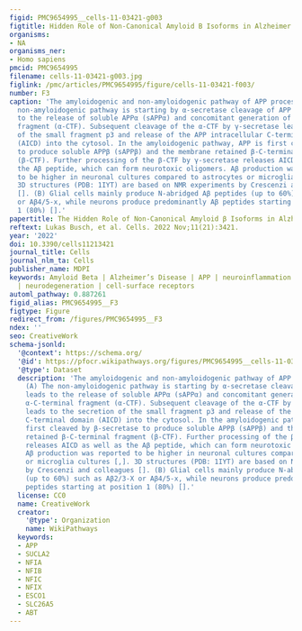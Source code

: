 ```yaml
---
figid: PMC9654995__cells-11-03421-g003
figtitle: Hidden Role of Non-Canonical Amyloid B Isoforms in Alzheimer’s Disease
organisms:
- NA
organisms_ner:
- Homo sapiens
pmcid: PMC9654995
filename: cells-11-03421-g003.jpg
figlink: /pmc/articles/PMC9654995/figure/cells-11-03421-f003/
number: F3
caption: 'The amyloidogenic and non-amyloidogenic pathway of APP processing. (A) The
  non-amyloidogenic pathway is starting by α-secretase cleavage of APP which leads
  to the release of soluble APPα (sAPPα) and concomitant generation of the α-C-terminal
  fragment (α-CTF). Subsequent cleavage of the α-CTF by γ-secretase leads to the secretion
  of the small fragment p3 and release of the APP intracellular C-terminal domain
  (AICD) into the cytosol. In the amyloidogenic pathway, APP is first cleaved by β-secretase
  to produce soluble APPβ (sAPPβ) and the membrane retained β-C-terminal fragment
  (β-CTF). Further processing of the β-CTF by γ-secretase releases AICD as well as
  the Aβ peptide, which can form neurotoxic oligomers. Aβ production was reported
  to be higher in neuronal cultures compared to astrocytes or microglia cultures [,].
  3D structures (PDB: 1IYT) are based on NMR experiments by Crescenzi and colleagues
  []. (B) Glial cells mainly produce N-abridged Aβ peptides (up to 60%) such as Aβ2/3-X
  or Aβ4/5-x, while neurons produce predominantly Aβ peptides starting at position
  1 (80%) [].'
papertitle: The Hidden Role of Non-Canonical Amyloid β Isoforms in Alzheimer’s Disease.
reftext: Lukas Busch, et al. Cells. 2022 Nov;11(21):3421.
year: '2022'
doi: 10.3390/cells11213421
journal_title: Cells
journal_nlm_ta: Cells
publisher_name: MDPI
keywords: Amyloid Beta | Alzheimer’s Disease | APP | neuroinflammation | glia | microglia
  | neurodegeneration | cell-surface receptors
automl_pathway: 0.887261
figid_alias: PMC9654995__F3
figtype: Figure
redirect_from: /figures/PMC9654995__F3
ndex: ''
seo: CreativeWork
schema-jsonld:
  '@context': https://schema.org/
  '@id': https://pfocr.wikipathways.org/figures/PMC9654995__cells-11-03421-g003.html
  '@type': Dataset
  description: 'The amyloidogenic and non-amyloidogenic pathway of APP processing.
    (A) The non-amyloidogenic pathway is starting by α-secretase cleavage of APP which
    leads to the release of soluble APPα (sAPPα) and concomitant generation of the
    α-C-terminal fragment (α-CTF). Subsequent cleavage of the α-CTF by γ-secretase
    leads to the secretion of the small fragment p3 and release of the APP intracellular
    C-terminal domain (AICD) into the cytosol. In the amyloidogenic pathway, APP is
    first cleaved by β-secretase to produce soluble APPβ (sAPPβ) and the membrane
    retained β-C-terminal fragment (β-CTF). Further processing of the β-CTF by γ-secretase
    releases AICD as well as the Aβ peptide, which can form neurotoxic oligomers.
    Aβ production was reported to be higher in neuronal cultures compared to astrocytes
    or microglia cultures [,]. 3D structures (PDB: 1IYT) are based on NMR experiments
    by Crescenzi and colleagues []. (B) Glial cells mainly produce N-abridged Aβ peptides
    (up to 60%) such as Aβ2/3-X or Aβ4/5-x, while neurons produce predominantly Aβ
    peptides starting at position 1 (80%) [].'
  license: CC0
  name: CreativeWork
  creator:
    '@type': Organization
    name: WikiPathways
  keywords:
  - APP
  - SUCLA2
  - NFIA
  - NFIB
  - NFIC
  - NFIX
  - ESCO1
  - SLC26A5
  - ABT
---
```

